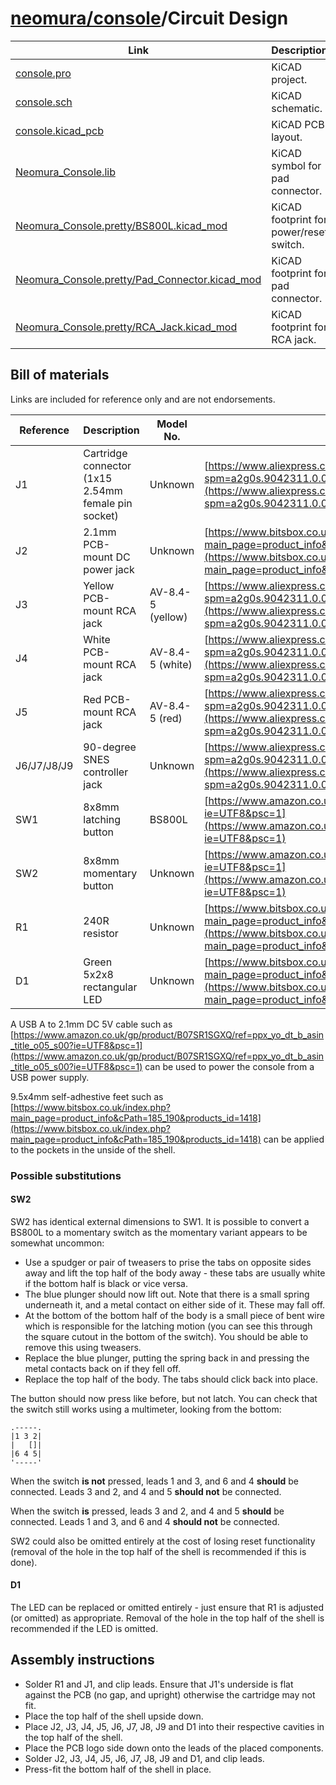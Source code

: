 # [neomura/console](../readme.md)/Circuit Design

| Link                                                                                               | Description                             |
| -------------------------------------------------------------------------------------------------- | --------------------------------------- |
| [console.pro](./console.pro)                                                                       | KiCAD project.                          |
| [console.sch](./console.sch)                                                                       | KiCAD schematic.                        |
| [console.kicad_pcb](./console.kicad_pcb)                                                           | KiCAD PCB layout.                       |
| [Neomura_Console.lib](./Neomura_Console.lib)                                                       | KiCAD symbol for pad connector.         |
| [Neomura_Console.pretty/BS800L.kicad_mod](./Neomura_Console.pretty/BS800L.kicad_mod)               | KiCAD footprint for power/reset switch. |
| [Neomura_Console.pretty/Pad_Connector.kicad_mod](./Neomura_Console.pretty/Pad_Connector.kicad_mod) | KiCAD footprint for pad connector.      |
| [Neomura_Console.pretty/RCA_Jack.kicad_mod](./Neomura_Console.pretty/RCA_Jack.kicad_mod)           | KiCAD footprint for RCA jack.           |

## Bill of materials

Links are included for reference only and are not endorsements.

| Reference   | Description                                             | Model No.         | Link                                                                                                                                                                                               |
| ----------- | ------------------------------------------------------- | ----------------- | -------------------------------------------------------------------------------------------------------------------------------------------------------------------------------------------------- |
| J1          | Cartridge connector (1x15 2.54mm female pin socket)     | Unknown           | [https://www.aliexpress.com/item/33021040052.html?spm=a2g0s.9042311.0.0.65b74c4dMpBmdG](https://www.aliexpress.com/item/33021040052.html?spm=a2g0s.9042311.0.0.65b74c4dMpBmdG)                     |
| J2          | 2.1mm PCB-mount DC power jack                           | Unknown           | [https://www.bitsbox.co.uk/index.php?main_page=product_info&cPath=225_232&products_id=1697](https://www.bitsbox.co.uk/index.php?main_page=product_info&cPath=225_232&products_id=1697)             |
| J3          | Yellow PCB-mount RCA jack                               | AV-8.4-5 (yellow) | [https://www.aliexpress.com/item/4000661766823.html?spm=a2g0s.9042311.0.0.102e4c4dDtr353](https://www.aliexpress.com/item/4000661766823.html?spm=a2g0s.9042311.0.0.102e4c4dDtr353)                 |
| J4          | White PCB-mount RCA jack                                | AV-8.4-5 (white)  | [https://www.aliexpress.com/item/4000661766823.html?spm=a2g0s.9042311.0.0.102e4c4dDtr353](https://www.aliexpress.com/item/4000661766823.html?spm=a2g0s.9042311.0.0.102e4c4dDtr353)                 |
| J5          | Red PCB-mount RCA jack                                  | AV-8.4-5 (red)    | [https://www.aliexpress.com/item/4000661766823.html?spm=a2g0s.9042311.0.0.102e4c4dDtr353](https://www.aliexpress.com/item/4000661766823.html?spm=a2g0s.9042311.0.0.102e4c4dDtr353)                 |
| J6/J7/J8/J9 | 90-degree SNES controller jack                          | Unknown           | [https://www.aliexpress.com/item/32828768824.html?spm=a2g0s.9042311.0.0.102e4c4dh9cZSi](https://www.aliexpress.com/item/32828768824.html?spm=a2g0s.9042311.0.0.102e4c4dh9cZSi)                     |
| SW1         | 8x8mm latching button                                   | BS800L            | [https://www.amazon.co.uk/gp/product/B01KJHR3W6/ref=ppx_yo_dt_b_asin_title_o01_s00?ie=UTF8&psc=1](https://www.amazon.co.uk/gp/product/B01KJHR3W6/ref=ppx_yo_dt_b_asin_title_o01_s00?ie=UTF8&psc=1) |
| SW2         | 8x8mm momentary button                                  | Unknown           | [https://www.amazon.co.uk/gp/product/B00TX5K07G/ref=ppx_yo_dt_b_asin_title_o00_s00?ie=UTF8&psc=1](https://www.amazon.co.uk/gp/product/B00TX5K07G/ref=ppx_yo_dt_b_asin_title_o00_s00?ie=UTF8&psc=1) |
| R1          | 240R resistor                                           | Unknown           | [https://www.bitsbox.co.uk/index.php?main_page=product_info&cPath=83_84_85&products_id=2561](https://www.bitsbox.co.uk/index.php?main_page=product_info&cPath=83_84_85&products_id=2561)           |
| D1          | Green 5x2x8 rectangular LED                             | Unknown           | [https://www.bitsbox.co.uk/index.php?main_page=product_info&cPath=172_177&products_id=1343](https://www.bitsbox.co.uk/index.php?main_page=product_info&cPath=172_177&products_id=1343)             |

A USB A to 2.1mm DC 5V cable such as [https://www.amazon.co.uk/gp/product/B07SR1SGXQ/ref=ppx_yo_dt_b_asin_title_o05_s00?ie=UTF8&psc=1](https://www.amazon.co.uk/gp/product/B07SR1SGXQ/ref=ppx_yo_dt_b_asin_title_o05_s00?ie=UTF8&psc=1) can be used to power the console from a USB power supply.

9.5x4mm self-adhestive feet such as [https://www.bitsbox.co.uk/index.php?main_page=product_info&cPath=185_190&products_id=1418](https://www.bitsbox.co.uk/index.php?main_page=product_info&cPath=185_190&products_id=1418) can be applied to the pockets in the unside of the shell.

### Possible substitutions

#### SW2

SW2 has identical external dimensions to SW1.  It is possible to convert a BS800L to a momentary switch as the momentary variant appears to be somewhat uncommon:

- Use a spudger or pair of tweasers to prise the tabs on opposite sides away and lift the top half of the body away - these tabs are usually white if the bottom half is black or vice versa.
- The blue plunger should now lift out.  Note that there is a small spring underneath it, and a metal contact on either side of it.  These may fall off.
- At the bottom of the bottom half of the body is a small piece of bent wire which is responsible for the latching motion (you can see this through the square cutout in the bottom of the switch).  You should be able to remove this using tweasers.
- Replace the blue plunger, putting the spring back in and pressing the metal contacts back on if they fell off.
- Replace the top half of the body.  The tabs should click back into place.

The button should now press like before, but not latch.  You can check that the switch still works using a multimeter, looking from the bottom:

```
.-----.
|1 3 2|
|   []|
|6 4 5|
'-----'
```

When the switch **is not** pressed, leads 1 and 3, and 6 and 4 **should** be connected.  Leads 3 and 2, and 4 and 5 **should not** be connected.

When the switch **is** pressed, leads 3 and 2, and 4 and 5 **should** be connected.  Leads 1 and 3, and 6 and 4 **should not** be connected.

SW2 could also be omitted entirely at the cost of losing reset functionality (removal of the hole in the top half of the shell is recommended if this is done).

#### D1

The LED can be replaced or omitted entirely - just ensure that R1 is adjusted (or omitted) as appropriate.  Removal of the hole in the top half of the shell is recommended if the LED is omitted.

## Assembly instructions

- Solder R1 and J1, and clip leads.  Ensure that J1's underside is flat against the PCB (no gap, and upright) otherwise the cartridge may not fit.
- Place the top half of the shell upside down.
- Place J2, J3, J4, J5, J6, J7, J8, J9 and D1 into their respective cavities in the top half of the shell.
- Place the PCB logo side down onto the leads of the placed components.
- Solder J2, J3, J4, J5, J6, J7, J8, J9 and D1, and clip leads.
- Press-fit the bottom half of the shell in place.
